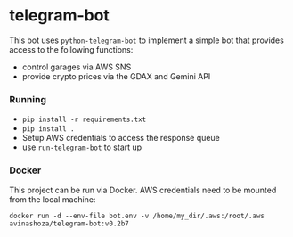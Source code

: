 # telegram-bot
This bot uses `python-telegram-bot` to implement a simple bot that provides access to the following functions:

* control garages via AWS SNS
* provide crypto prices via the GDAX and Gemini API
 
### Running ###
 * `pip install -r requirements.txt`
 * `pip install .`
 * Setup AWS credentials to access the response queue
 * use `run-telegram-bot` to start up

### Docker ###
This project can be run via Docker. AWS credentials need to be mounted from the local machine:

`docker run -d --env-file bot.env -v /home/my_dir/.aws:/root/.aws avinashoza/telegram-bot:v0.2b7`

